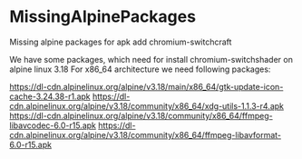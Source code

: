 # MissingAlpinePackages
Missing alpine packages for apk add chromium-switchcraft

We have some packages, which need for install chromium-switchshader on alpine linux 3.18
For x86_64 architecture we need following packages:

https://dl-cdn.alpinelinux.org/alpine/v3.18/main/x86_64/gtk-update-icon-cache-3.24.38-r1.apk
https://dl-cdn.alpinelinux.org/alpine/v3.18/community/x86_64/xdg-utils-1.1.3-r4.apk
https://dl-cdn.alpinelinux.org/alpine/v3.18/community/x86_64/ffmpeg-libavcodec-6.0-r15.apk
https://dl-cdn.alpinelinux.org/alpine/v3.18/community/x86_64/ffmpeg-libavformat-6.0-r15.apk
